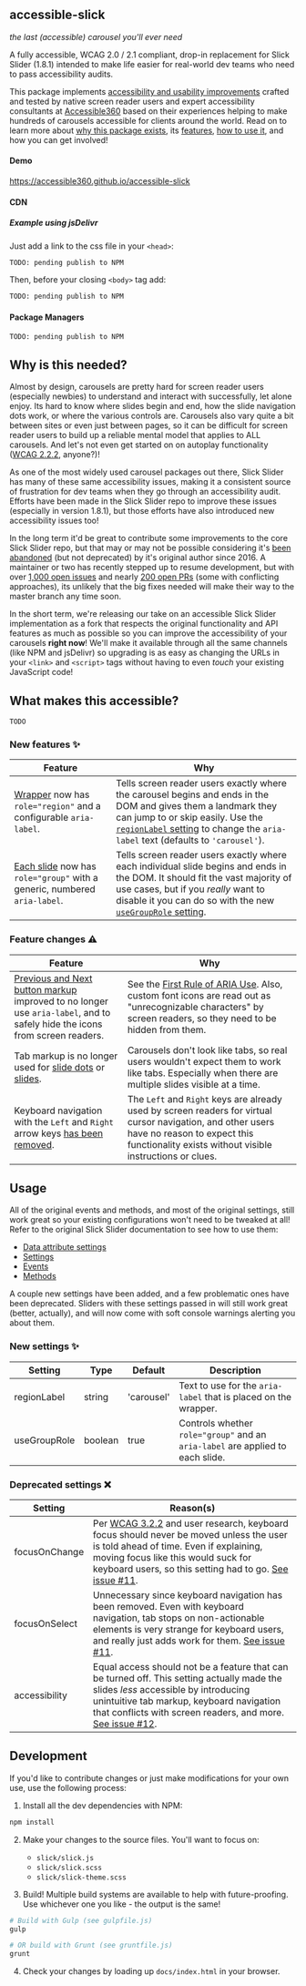 accessible-slick
----------------

_the last (accessible) carousel you'll ever need_

A fully accessible, WCAG 2.0 / 2.1 compliant, drop-in replacement for Slick Slider (1.8.1) intended to make life easier for real-world dev teams who need to pass accessibility audits.

This package implements [accessibility and usability improvements](#what-makes-this-accessible) crafted and tested by native screen reader users and expert accessibility consultants at [Accessible360](https://accessible360.com) based on their experiences helping to make hundreds of carousels accessible for clients around the world. Read on to learn more about [why this package exists](#why-is-this-needed), its [features](#what-makes-this-accesible), [how to use it](#usage), and how you can get involved!

#### Demo

https://accessible360.github.io/accessible-slick

#### CDN

##### Example using jsDelivr

Just add a link to the css file in your `<head>`:

```html
TODO: pending publish to NPM
```

Then, before your closing `<body>` tag add:

```html
TODO: pending publish to NPM
```

#### Package Managers

```sh
TODO: pending publish to NPM
```

## Why is this needed?

Almost by design, carousels are pretty hard for screen reader users (especially newbies) to understand and interact with successfully, let alone enjoy. Its hard to know where slides begin and end, how the slide navigation dots work, or where the various controls are. Carousels also vary quite a bit between sites or even just between pages, so it can be difficult for screen reader users to build up a reliable mental model that applies to ALL carousels. And let's not even get started on on autoplay functionality ([WCAG 2.2.2](https://www.w3.org/WAI/WCAG21/Understanding/pause-stop-hide.html), anyone?)!

As one of the most widely used carousel packages out there, Slick Slider has many of these same accessibility issues, making it a consistent source of frustration for dev teams when they go through an accessibility audit. Efforts have been made in the Slick Slider repo to improve these issues (especially in version 1.8.1), but those efforts have also introduced new accessibility issues too!

In the long term it'd be great to contribute some improvements to the core Slick Slider repo, but that may or may not be possible considering it's [been abandoned](https://github.com/kenwheeler/slick/graphs/code-frequency) (but not deprecated) by it's original author since 2016. A maintainer or two has recently stepped up to resume development, but with over [1,000 open issues](https://github.com/kenwheeler/slick/issues?q=is%3Aissue+is%3Aopen+accessibility) and nearly [200 open PRs](https://github.com/kenwheeler/slick/pulls?q=is%3Apr+is%3Aopen+accessibility) (some with conflicting approaches), its unlikely that the big fixes needed will make their way to the master branch any time soon.

In the short term, we're releasing our take on an accessible Slick Slider implementation as a fork that respects the original functionality and API features as much as possible so you can improve the accessibility of your carousels **right now**! We'll make it available through all the same channels (like NPM and jsDelivr) so upgrading is as easy as changing the URLs in your `<link>` and `<script>` tags without having to even _touch_ your existing JavaScript code!


## What makes this accessible?

`TODO`

### New features ✨

Feature | Why
--------|----
[Wrapper](https://github.com/Accessible360/accessible-slick/issues/7) now has `role="region"` and a configurable `aria-label`. | Tells screen reader users exactly where the carousel begins and ends in the DOM and gives them a landmark they can jump to or skip easily. Use the [`regionLabel` setting](#new-settings-) to change the `aria-label` text (defaults to `'carousel'`).
[Each slide](https://github.com/Accessible360/accessible-slick/issues/9) now has `role="group"` with a generic, numbered `aria-label`. | Tells screen reader users exactly where each individual slide begins and ends in the DOM. It should fit the vast majority of use cases, but if you _really_ want to disable it you can do so with the new [`useGroupRole` setting](#new-settings-).

### Feature changes ⚠️

Feature | Why
--------|----
[Previous and Next button markup](https://github.com/Accessible360/accessible-slick/issues/8) improved to no longer use `aria-label`, and to safely hide the icons from screen readers. | See the [First Rule of ARIA Use](https://www.w3.org/TR/using-aria/#rule1). Also, custom font icons are read out as "unrecognizable characters" by screen readers, so they need to be hidden from them.
Tab markup is no longer used for [slide dots](https://github.com/Accessible360/accessible-slick/issues/10) or [slides](https://github.com/Accessible360/accessible-slick/issues/9). | Carousels don't look like tabs, so real users wouldn't expect them to work like tabs. Especially when there are multiple slides visible at a time.
Keyboard navigation with the `Left` and `Right` arrow keys [has been removed](https://github.com/Accessible360/accessible-slick/issues/15). | The `Left` and `Right` keys are already used by screen readers for virtual cursor navigation, and other users have no reason to expect this functionality exists without visible instructions or clues.


## Usage

All of the original events and methods, and most of the original settings, still work great so your existing configurations won't need to be tweaked at all! Refer to the original Slick Slider documentation to see how to use them:

* [Data attribute settings](https://github.com/kenwheeler/slick#data-attribute-settings)
* [Settings](https://github.com/kenwheeler/slick#settings)
* [Events](https://github.com/kenwheeler/slick#events)
* [Methods](https://github.com/kenwheeler/slick#methods)

A couple new settings have been added, and a few problematic ones have been deprecated. Sliders with these settings passed in will still work great (better, actually), and will now come with soft console warnings alerting you about them.

### New settings ✨

Setting | Type | Default | Description
--------|------|---------|------------
regionLabel | string | 'carousel' | Text to use for the `aria-label` that is placed on the wrapper.
useGroupRole | boolean | true | Controls whether `role="group"` and an `aria-label` are applied to each slide.

### Deprecated settings ❌

Setting | Reason(s)
--------|----------
focusOnChange | Per [WCAG 3.2.2](https://www.w3.org/WAI/WCAG21/Understanding/on-input.html) and user research, keyboard focus should never be moved unless the user is told ahead of time. Even if explaining, moving focus like this would suck for keyboard users, so this setting had to go. [See issue #11](https://github.com/Accessible360/accessible-slick/issues/11).
focusOnSelect | Unnecessary since keyboard navigation has been removed. Even with keyboard navigation, tab stops on non-actionable elements is very strange for keyboard users, and really just adds work for them. [See issue #11](https://github.com/Accessible360/accessible-slick/issues/11).
accessibility | Equal access should not be a feature that can be turned off. This setting actually made the slides _less_ accessible by introducing unintuitive tab markup, keyboard navigation that conflicts with screen readers, and more. [See issue #12](https://github.com/Accessible360/accessible-slick/issues/12).


## Development
If you'd like to contribute changes or just make modifications for your own use, use the following process:

1. Install all the dev dependencies with NPM:

```sh
npm install
```

2. Make your changes to the source files. You'll want to focus on:
    * `slick/slick.js`
    * `slick/slick.scss`
    * `slick/slick-theme.scss`

3. Build! Multiple build systems are available to help with future-proofing. Use whichever one you like - the output is the same!

```sh
# Build with Gulp (see gulpfile.js)
gulp

# OR build with Grunt (see gruntfile.js)
grunt
```

4. Check your changes by loading up `docs/index.html` in your browser.